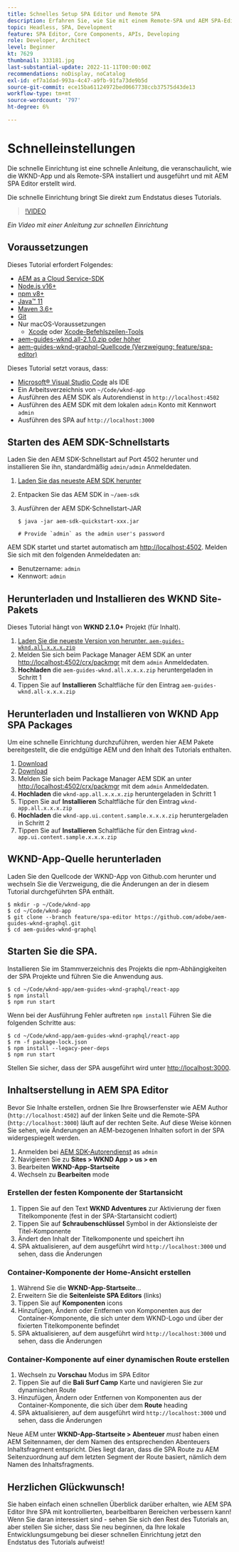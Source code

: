 ```yaml
---
title: Schnelles Setup SPA Editor und Remote SPA
description: Erfahren Sie, wie Sie mit einem Remote-SPA und AEM SPA-Editor in 15 Minuten loslegen können!
topic: Headless, SPA, Development
feature: SPA Editor, Core Components, APIs, Developing
role: Developer, Architect
level: Beginner
kt: 7629
thumbnail: 333181.jpg
last-substantial-update: 2022-11-11T00:00:00Z
recommendations: noDisplay, noCatalog
exl-id: ef7a1dad-993a-4c47-a9fb-91fa73de9b5d
source-git-commit: ece15ba61124972bed0667738ccb37575d43de13
workflow-type: tm+mt
source-wordcount: '797'
ht-degree: 6%

---
```


# Schnelleinstellungen

Die schnelle Einrichtung ist eine schnelle Anleitung, die veranschaulicht, wie die WKND-App und als Remote-SPA installiert und ausgeführt und mit AEM SPA Editor erstellt wird.

Die schnelle Einrichtung bringt Sie direkt zum Endstatus dieses Tutorials.

>[!VIDEO](https://video.tv.adobe.com/v/333181/?quality=12&learn=on)

_Ein Video mit einer Anleitung zur schnellen Einrichtung_

## Voraussetzungen

Dieses Tutorial erfordert Folgendes:

+ [AEM as a Cloud Service-SDK](https://experienceleague.adobe.com/docs/experience-manager-learn/cloud-service/local-development-environment-set-up/aem-runtime.html?lang=de)
+ [Node.js v16+](https://nodejs.org/en/)
+ [npm v8+](https://www.npmjs.com/)
+ [Java™ 11](https://downloads.experiencecloud.adobe.com/content/software-distribution/en/general.html)
+ [Maven 3.6+](https://maven.apache.org/)
+ [Git](https://git-scm.com/downloads)
+ Nur macOS-Voraussetzungen
   + [Xcode](https://developer.apple.com/xcode/) oder [Xcode-Befehlszeilen-Tools](https://developer.apple.com/xcode/resources/)
+ [aem-guides-wknd.all-2.1.0.zip oder höher](https://github.com/adobe/aem-guides-wknd/releases)
+ [aem-guides-wknd-graphql-Quellcode (Verzweigung: feature/spa-editor)](https://github.com/adobe/aem-guides-wknd-graphql/tree/feature/spa-editor)


Dieses Tutorial setzt voraus, dass:

+ [Microsoft® Visual Studio Code](https://visualstudio.microsoft.com/) als IDE
+ Ein Arbeitsverzeichnis von `~/Code/wknd-app`
+ Ausführen des AEM SDK als Autorendienst in `http://localhost:4502`
+ Ausführen des AEM SDK mit dem lokalen `admin` Konto mit Kennwort `admin`
+ Ausführen des SPA auf `http://localhost:3000`

## Starten des AEM SDK-Schnellstarts

Laden Sie den AEM SDK-Schnellstart auf Port 4502 herunter und installieren Sie ihn, standardmäßig `admin/admin` Anmeldedaten.

1. [Laden Sie das neueste AEM SDK herunter](https://experience.adobe.com/#/downloads/content/software-distribution/en/aemcloud.html?fulltext=AEM*+SDK*&amp;orderby=%40jcr%3Acontent%2Fjcr%3AlastModified&amp;orderby.sort=desc&amp;layout=list&amp;p.offset=0&amp;p.limit=1)
1. Entpacken Sie das AEM SDK in `~/aem-sdk`
1. Ausführen der AEM SDK-Schnellstart-JAR

   ```
   $ java -jar aem-sdk-quickstart-xxx.jar
   
   # Provide `admin` as the admin user's password
   ```

AEM SDK startet und startet automatisch am [http://localhost:4502](http://localhost:4502). Melden Sie sich mit den folgenden Anmeldedaten an:

+ Benutzername: `admin`
+ Kennwort: `admin`

## Herunterladen und Installieren des WKND Site-Pakets

Dieses Tutorial hängt von __WKND 2.1.0+__ Projekt (für Inhalt).

1. [Laden Sie die neueste Version von herunter. `aem-guides-wknd.all.x.x.x.zip`](https://github.com/adobe/aem-guides-wknd/releases)
1. Melden Sie sich beim Package Manager AEM SDK an unter [http://localhost:4502/crx/packmgr](http://localhost:4502/crx/packmgr) mit dem `admin` Anmeldedaten.
1. __Hochladen__ die `aem-guides-wknd.all.x.x.x.zip` heruntergeladen in Schritt 1
1. Tippen Sie auf __Installieren__ Schaltfläche für den Eintrag `aem-guides-wknd.all-x.x.x.zip`

## Herunterladen und Installieren von WKND App SPA Packages

Um eine schnelle Einrichtung durchzuführen, werden hier AEM Pakete bereitgestellt, die die endgültige AEM und den Inhalt des Tutorials enthalten.

1. [Download ](./assets/quick-setup/wknd-app.all-1.0.0-SNAPSHOT.zip)
1. [Download ](./assets/quick-setup/wknd-app.ui.content.sample-1.0.1.zip)
1. Melden Sie sich beim Package Manager AEM SDK an unter [http://localhost:4502/crx/packmgr](http://localhost:4502/crx/packmgr) mit dem `admin` Anmeldedaten.
1. __Hochladen__ die `wknd-app.all.x.x.x.zip` heruntergeladen in Schritt 1
1. Tippen Sie auf __Installieren__ Schaltfläche für den Eintrag `wknd-app.all.x.x.x.zip`
1. __Hochladen__ die `wknd-app.ui.content.sample.x.x.x.zip` heruntergeladen in Schritt 2
1. Tippen Sie auf __Installieren__ Schaltfläche für den Eintrag `wknd-app.ui.content.sample.x.x.x.zip`

## WKND-App-Quelle herunterladen

Laden Sie den Quellcode der WKND-App von Github.com herunter und wechseln Sie die Verzweigung, die die Änderungen an der in diesem Tutorial durchgeführten SPA enthält.

```
$ mkdir -p ~/Code/wknd-app
$ cd ~/Code/wknd-app
$ git clone --branch feature/spa-editor https://github.com/adobe/aem-guides-wknd-graphql.git
$ cd aem-guides-wknd-graphql
```

## Starten Sie die SPA.

Installieren Sie im Stammverzeichnis des Projekts die npm-Abhängigkeiten der SPA Projekte und führen Sie die Anwendung aus.

```
$ cd ~/Code/wknd-app/aem-guides-wknd-graphql/react-app
$ npm install
$ npm run start
```

Wenn bei der Ausführung Fehler auftreten `npm install` Führen Sie die folgenden Schritte aus:

```
$ cd ~/Code/wknd-app/aem-guides-wknd-graphql/react-app
$ rm -f package-lock.json
$ npm install --legacy-peer-deps
$ npm run start
```

Stellen Sie sicher, dass der SPA ausgeführt wird unter [http://localhost:3000](http://localhost:3000).

## Inhaltserstellung in AEM SPA Editor

Bevor Sie Inhalte erstellen, ordnen Sie Ihre Browserfenster wie AEM Author (`http://localhost:4502`) auf der linken Seite und die Remote-SPA (`http://localhost:3000`) läuft auf der rechten Seite. Auf diese Weise können Sie sehen, wie Änderungen an AEM-bezogenen Inhalten sofort in der SPA widergespiegelt werden.

1. Anmelden bei [AEM SDK-Autorendienst](http://localhost:4502) as `admin`
1. Navigieren Sie zu __Sites > WKND App > us > en__
1. Bearbeiten __WKND-App-Startseite__
1. Wechseln zu __Bearbeiten__ mode

### Erstellen der festen Komponente der Startansicht

1. Tippen Sie auf den Text __WKND Adventures__ zur Aktivierung der fixen Titelkomponente (fest in der SPA-Startansicht codiert)
1. Tippen Sie auf __Schraubenschlüssel__ Symbol in der Aktionsleiste der Titel-Komponente
1. Ändert den Inhalt der Titelkomponente und speichert ihn
1. SPA aktualisieren, auf dem ausgeführt wird `http://localhost:3000` und sehen, dass die Änderungen

### Container-Komponente der Home-Ansicht erstellen

1. Während Sie die __WKND-App-Startseite__...
1. Erweitern Sie die __Seitenleiste SPA Editors__ (links)
1. Tippen Sie auf __Komponenten__ icons
1. Hinzufügen, Ändern oder Entfernen von Komponenten aus der Container-Komponente, die sich unter dem WKND-Logo und über der fixierten Titelkomponente befindet
1. SPA aktualisieren, auf dem ausgeführt wird `http://localhost:3000` und sehen, dass die Änderungen

### Container-Komponente auf einer dynamischen Route erstellen

1. Wechseln zu __Vorschau__ Modus im SPA Editor
1. Tippen Sie auf die __Bali Surf Camp__ Karte und navigieren Sie zur dynamischen Route
1. Hinzufügen, Ändern oder Entfernen von Komponenten aus der Container-Komponente, die sich über dem __Route__ heading
1. SPA aktualisieren, auf dem ausgeführt wird `http://localhost:3000` und sehen, dass die Änderungen

Neue AEM unter __WKND-App-Startseite > Abenteuer__ _must_ haben einen AEM Seitennamen, der dem Namen des entsprechenden Abenteuers Inhaltsfragment entspricht. Dies liegt daran, dass die SPA Route zu AEM Seitenzuordnung auf dem letzten Segment der Route basiert, nämlich dem Namen des Inhaltsfragments.

## Herzlichen Glückwunsch!

Sie haben einfach einen schnellen Überblick darüber erhalten, wie AEM SPA Editor Ihre SPA mit kontrollierten, bearbeitbaren Bereichen verbessern kann! Wenn Sie daran interessiert sind - sehen Sie sich den Rest des Tutorials an, aber stellen Sie sicher, dass Sie neu beginnen, da Ihre lokale Entwicklungsumgebung bei dieser schnellen Einrichtung jetzt den Endstatus des Tutorials aufweist!
